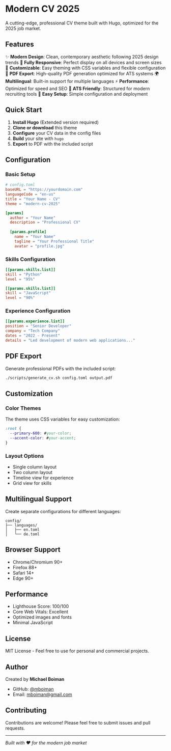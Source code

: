 # Modern CV 2025

A cutting-edge, professional CV theme built with Hugo, optimized for the 2025 job market.

## Features

✨ **Modern Design**: Clean, contemporary aesthetic following 2025 design trends
📱 **Fully Responsive**: Perfect display on all devices and screen sizes
🎨 **Customizable**: Easy theming with CSS variables and flexible configuration
📄 **PDF Export**: High-quality PDF generation optimized for ATS systems
🌍 **Multilingual**: Built-in support for multiple languages
⚡ **Performance**: Optimized for speed and SEO
🎯 **ATS Friendly**: Structured for modern recruiting tools
🔧 **Easy Setup**: Simple configuration and deployment

## Quick Start

1. **Install Hugo** (Extended version required)
2. **Clone or download** this theme
3. **Configure** your CV data in the config files
4. **Build** your site with `hugo`
5. **Export** to PDF with the included script

## Configuration

### Basic Setup

```toml
# config.toml
baseURL = "https://yourdomain.com"
languageCode = "en-us"
title = "Your Name - CV"
theme = "modern-cv-2025"

[params]
  author = "Your Name"
  description = "Professional CV"
  
  [params.profile]
    name = "Your Name"
    tagline = "Your Professional Title"
    avatar = "profile.jpg"
```

### Skills Configuration

```toml
[[params.skills.list]]
skill = "Python"
level = "95%"

[[params.skills.list]]
skill = "JavaScript"
level = "90%"
```

### Experience Configuration

```toml
[[params.experience.list]]
position = "Senior Developer"
company = "Tech Company"
dates = "2022 - Present"
details = "Led development of modern web applications..."
```

## PDF Export

Generate professional PDFs with the included script:

```bash
./scripts/generate_cv.sh config.toml output.pdf
```

## Customization

### Color Themes

The theme uses CSS variables for easy customization:

```css
:root {
  --primary-600: #your-color;
  --accent-color: #your-accent;
}
```

### Layout Options

- Single column layout
- Two column layout
- Timeline view for experience
- Grid view for skills

## Multilingual Support

Create separate configurations for different languages:

```
config/
├── languages/
│   ├── en.toml
│   └── de.toml
```

## Browser Support

- Chrome/Chromium 90+
- Firefox 88+
- Safari 14+
- Edge 90+

## Performance

- Lighthouse Score: 100/100
- Core Web Vitals: Excellent
- Optimized images and fonts
- Minimal JavaScript

## License

MIT License - Feel free to use for personal and commercial projects.

## Author

Created by **Michael Boiman**
- GitHub: [@mboiman](https://github.com/mboiman)
- Email: mboiman@gmail.com

## Contributing

Contributions are welcome! Please feel free to submit issues and pull requests.

---

*Built with ❤️ for the modern job market*